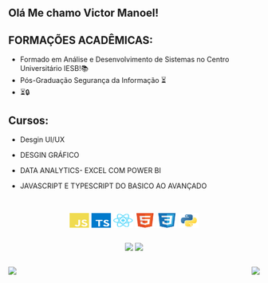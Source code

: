 ## Olá Me chamo Victor Manoel!
  
## FORMAÇÕES ACADÊMICAS:
- Formado em Análise e Desenvolvimento de Sistemas no Centro Universitário IESB!📚
- Pós-Graduação Segurança da Informação ⏳
- ⏳🔒

## Cursos:
- Desgin UI/UX
- DESGIN GRÁFICO
- DATA ANALYTICS- EXCEL COM POWER BI
- JAVASCRIPT E TYPESCRIPT DO BASICO AO AVANÇADO
  
  ##
  
<div style="display: inline_block" align="center"><br>
  <img align="center" alt="Rafa-Js" height="30" width="40" src="https://raw.githubusercontent.com/devicons/devicon/master/icons/javascript/javascript-plain.svg">
  <img align="center" alt="Rafa-Ts" height="30" width="40" src="https://raw.githubusercontent.com/devicons/devicon/master/icons/typescript/typescript-plain.svg">
  <img align="center" alt="Rafa-React" height="30" width="40" src="https://raw.githubusercontent.com/devicons/devicon/master/icons/react/react-original.svg">
  <img align="center" alt="Rafa-HTML" height="30" width="40" src="https://raw.githubusercontent.com/devicons/devicon/master/icons/html5/html5-original.svg">
  <img align="center" alt="Rafa-CSS" height="30" width="40" src="https://raw.githubusercontent.com/devicons/devicon/master/icons/css3/css3-original.svg">
  <img align="center" alt="Rafa-Python" height="30" width="40" src="https://raw.githubusercontent.com/devicons/devicon/master/icons/python/python-original.svg">
  
</div>

  ##
  
<div style="display: inline_block" align="center">
  <a href="https://www.linkedin.com/in/vmanoel/" target="_blank"><img src="https://img.shields.io/badge/-LinkedIn-%230077B5?style=for-the-badge&logo=linkedin&logoColor=white" target="_blank"></a>
  <a href = "mailto:vmanoel1525@gmail.com"><img src="https://img.shields.io/badge/-Gmail-%23333?style=for-the-badge&logo=gmail&logoColor=white" target="_blank"></a>
</div>
  
  ##

<div align="start">
  <a href="https://github.com/victor2706">
      <img  height="150em" src="https://github-readme-stats.vercel.app/api?username=victor2706&show_icons=true&theme=tokyonight&include_all_commits=true&count_private=true"/>
  <img align="right" height="150em"  src="https://github-readme-stats.vercel.app/api/top-langs/?username=victor2706&layout=compact&langs_count=7&theme=tokyonight"/>
    </div>
